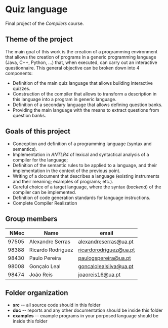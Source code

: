 # Quiz language

Final project of the *Compilers* course.

## Theme of the project

The main goal of this work is the creation of a programming environment that allows the creation of programs in a generic programming language (Java, C++, Python, ...) that, when executed, can carry out an interactive questionnaire.
This general objective can be broken down into 4 components:

- Definition of the main quiz language that allows building interactive quizzes.
- Construction of the compiler that allows to transform a description in this language into a program in generic language.
- Definition of a secondary language that allows defining question banks.
- Providing the main language with the means to extract questions from question banks.

## Goals of this project

- Conception and definition of a programming language (syntax and semantics).
- Implementation in *ANTLR4* of lexical and syntactical analysis of a compiler for the language;
- Definition of the semantic rules to be applied to a language, and their implementation in the context of the previous point.
- Writing of a document that describes a language (existing instruments and their meaning; examples of programs; etc.).
- Careful choice of a target language, where the syntax (*backend*) of the compiler can be implemented.
- Definition of code generation standards for language instructions.
- Complete Compiler Realization

## Group members

| NMec | Name | email |
|--:|---|---|
| 97505 | Alexandre Serras | alexandreserras@ua.pt |
| 98388 | Ricardo Rodriguez | ricardorodriguez@ua.pt |
| 98430 | Paulo Pereira | paulogspereira@ua.pt |
| 98008 | Gonçalo Leal | goncalolealsilva@ua.pt |
| 98474 | João Reis | joaoreis16@ua.pt |

## Folder organization

- **src** -- all source code should in this folder
- **doc** -- reports and any other documentation should be inside this folder
- **examples** -- example programs in your porposed language should be inside this folder
